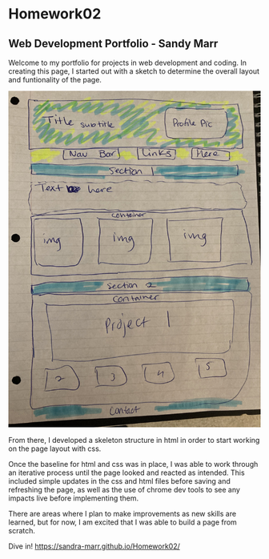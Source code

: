 # Homework02

## Web Development Portfolio - Sandy Marr

Welcome to my portfolio for projects in web development and coding. In creating this page, I started out with a sketch to determine the overall layout and funtionality of the page. 

![layout sketch](./assets/images/pagelayout.jpeg)

From there, I developed a skeleton structure in html in order to start working on the page layout with css. 

Once the baseline for html and css was in place, I was able to work through an iterative process until the page looked and reacted as intended. This included simple updates in the css and html files before saving and refreshing the page, as well as the use of chrome dev tools to see any impacts live before implementing them. 

There are areas where I plan to make improvements as new skills are learned, but for now, I am excited that I was able to build a page from scratch. 

Dive in! https://sandra-marr.github.io/Homework02/


